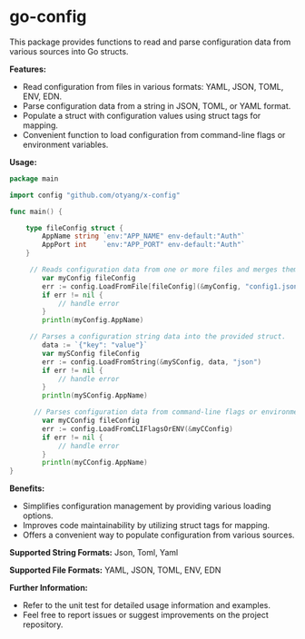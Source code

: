 # go-config
This package provides functions to read and parse configuration data from various sources into Go structs.

**Features:**
* Read configuration from files in various formats: YAML, JSON, TOML, ENV, EDN.
* Parse configuration data from a string in JSON, TOML, or YAML format.
* Populate a struct with configuration values using struct tags for mapping.
* Convenient function to load configuration from command-line flags or environment variables.
 

**Usage:**
```go
package main

import config "github.com/otyang/x-config"

func main() {

	type fileConfig struct {
		AppName string `env:"APP_NAME" env-default:"Auth"`
		AppPort int    `env:"APP_PORT" env-default:"Auth"`
	}

	 // Reads configuration data from one or more files and merges them into the provided struct. 
		var myConfig fileConfig
		err := config.LoadFromFile[fileConfig](&myConfig, "config1.json", "config2.yaml", ....)
		if err != nil {
			// handle error
		}
		println(myConfig.AppName) 

	 // Parses a configuration string data into the provided struct. 
		data := `{"key": "value"}`
		var mySConfig fileConfig
		err := config.LoadFromString(&mySConfig, data, "json")
		if err != nil {
			// handle error
		}
		println(mySConfig.AppName) 

	  // Parses configuration data from command-line flags or environment variables. 
		var myCConfig fileConfig
		err := config.LoadFromCLIFlagsOrENV(&myCConfig)
		if err != nil {
			// handle error
		}
		println(myCConfig.AppName) 
}
```

**Benefits:** 
* Simplifies configuration management by providing various loading options.
* Improves code maintainability by utilizing struct tags for mapping.
* Offers a convenient way to populate configuration from various sources.

**Supported String Formats:** Json, Toml, Yaml

**Supported File Formats:** YAML, JSON, TOML, ENV, EDN

**Further Information:** 
* Refer to the unit test for detailed usage information and examples.
* Feel free to report issues or suggest improvements on the project repository.